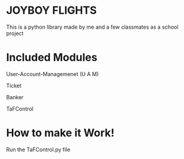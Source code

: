 # JOYBOY FLIGHTS

This is a python library made by me and a few classmates as a school project

# Included Modules 

User-Account-Managemenet (U A M) 

Ticket 

Banker 

TaFControl 

# How to make it Work!

Run the TaFControl.py file
